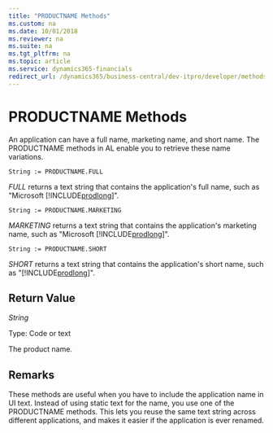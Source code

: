 ```yaml
---
title: "PRODUCTNAME Methods"
ms.custom: na
ms.date: 10/01/2018
ms.reviewer: na
ms.suite: na
ms.tgt_pltfrm: na
ms.topic: article
ms.service: dynamics365-financials
redirect_url: /dynamics365/business-central/dev-itpro/developer/methods-auto/library
---
```


 

# PRODUCTNAME Methods
An application can have a full name, marketing name, and short name. The PRODUCTNAME methods in AL enable you to retrieve these name variations.

```
String := PRODUCTNAME.FULL
```
*FULL* returns a text string that contains the application's full name, such as "Microsoft [!INCLUDE[prodlong](../includes/prodlong.md)]".

```
String := PRODUCTNAME.MARKETING
```
*MARKETING* returns a text string that contains the application's marketing name, such as "Microsoft [!INCLUDE[prodlong](../includes/prodlong.md)]".

```
String := PRODUCTNAME.SHORT
```
*SHORT* returns a text string that contains the application's short name, such as "[!INCLUDE[prodlong](../includes/prodlong.md)]".

## Return Value
*String*

Type: Code or text

The product name.

## Remarks
These methods are useful when you have to include the application name in UI text. Instead of using static text for the name, you use one of the PRODUCTNAME methods. This lets you reuse the same text string across different applications, and makes it easier if the application is ever renamed.
